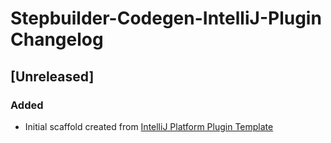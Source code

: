 <!-- Keep a Changelog guide -> https://keepachangelog.com -->

# Stepbuilder-Codegen-IntelliJ-Plugin Changelog

## [Unreleased]
### Added
- Initial scaffold created from [IntelliJ Platform Plugin Template](https://github.com/JetBrains/intellij-platform-plugin-template)
